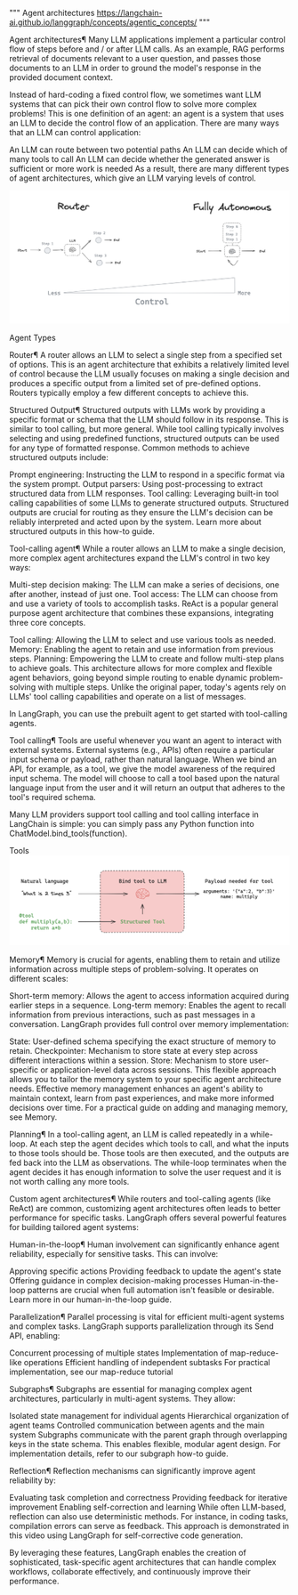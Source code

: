 """
    Agent architectures   https://langchain-ai.github.io/langgraph/concepts/agentic_concepts/
"""

Agent architectures¶
Many LLM applications implement a particular control flow of steps before and / or after LLM calls. As an example, RAG performs retrieval of documents relevant to a user question, and passes those documents to an LLM in order to ground the model's response in the provided document context.

Instead of hard-coding a fixed control flow, we sometimes want LLM systems that can pick their own control flow to solve more complex problems! This is one definition of an agent: an agent is a system that uses an LLM to decide the control flow of an application. There are many ways that an LLM can control application:

An LLM can route between two potential paths
An LLM can decide which of many tools to call
An LLM can decide whether the generated answer is sufficient or more work is needed
As a result, there are many different types of agent architectures, which give an LLM varying levels of control.


![alt text](images/different_types_of_agent_architectures_image.png)


Agent Types

Router¶
A router allows an LLM to select a single step from a specified set of options. This is an agent architecture that exhibits a relatively limited level of control because the LLM usually focuses on making a single decision and produces a specific output from a limited set of pre-defined options. Routers typically employ a few different concepts to achieve this.

Structured Output¶
Structured outputs with LLMs work by providing a specific format or schema that the LLM should follow in its response. This is similar to tool calling, but more general. While tool calling typically involves selecting and using predefined functions, structured outputs can be used for any type of formatted response. Common methods to achieve structured outputs include:

Prompt engineering: Instructing the LLM to respond in a specific format via the system prompt.
Output parsers: Using post-processing to extract structured data from LLM responses.
Tool calling: Leveraging built-in tool calling capabilities of some LLMs to generate structured outputs.
Structured outputs are crucial for routing as they ensure the LLM's decision can be reliably interpreted and acted upon by the system. Learn more about structured outputs in this how-to guide.

Tool-calling agent¶
While a router allows an LLM to make a single decision, more complex agent architectures expand the LLM's control in two key ways:

Multi-step decision making: The LLM can make a series of decisions, one after another, instead of just one.
Tool access: The LLM can choose from and use a variety of tools to accomplish tasks.
ReAct is a popular general purpose agent architecture that combines these expansions, integrating three core concepts.

Tool calling: Allowing the LLM to select and use various tools as needed.
Memory: Enabling the agent to retain and use information from previous steps.
Planning: Empowering the LLM to create and follow multi-step plans to achieve goals.
This architecture allows for more complex and flexible agent behaviors, going beyond simple routing to enable dynamic problem-solving with multiple steps. Unlike the original paper, today's agents rely on LLMs' tool calling capabilities and operate on a list of messages.

In LangGraph, you can use the prebuilt agent to get started with tool-calling agents.

Tool calling¶
Tools are useful whenever you want an agent to interact with external systems. External systems (e.g., APIs) often require a particular input schema or payload, rather than natural language. When we bind an API, for example, as a tool, we give the model awareness of the required input schema. The model will choose to call a tool based upon the natural language input from the user and it will return an output that adheres to the tool's required schema.

Many LLM providers support tool calling and tool calling interface in LangChain is simple: you can simply pass any Python function into ChatModel.bind_tools(function).

Tools
![alt text](images/bind_tool_to_LLM_image.png)

Memory¶
Memory is crucial for agents, enabling them to retain and utilize information across multiple steps of problem-solving. It operates on different scales:

Short-term memory: Allows the agent to access information acquired during earlier steps in a sequence.
Long-term memory: Enables the agent to recall information from previous interactions, such as past messages in a conversation.
LangGraph provides full control over memory implementation:

State: User-defined schema specifying the exact structure of memory to retain.
Checkpointer: Mechanism to store state at every step across different interactions within a session.
Store: Mechanism to store user-specific or application-level data across sessions.
This flexible approach allows you to tailor the memory system to your specific agent architecture needs. Effective memory management enhances an agent's ability to maintain context, learn from past experiences, and make more informed decisions over time. For a practical guide on adding and managing memory, see Memory.

Planning¶
In a tool-calling agent, an LLM is called repeatedly in a while-loop. At each step the agent decides which tools to call, and what the inputs to those tools should be. Those tools are then executed, and the outputs are fed back into the LLM as observations. The while-loop terminates when the agent decides it has enough information to solve the user request and it is not worth calling any more tools.

Custom agent architectures¶
While routers and tool-calling agents (like ReAct) are common, customizing agent architectures often leads to better performance for specific tasks. LangGraph offers several powerful features for building tailored agent systems:

Human-in-the-loop¶
Human involvement can significantly enhance agent reliability, especially for sensitive tasks. This can involve:

Approving specific actions
Providing feedback to update the agent's state
Offering guidance in complex decision-making processes
Human-in-the-loop patterns are crucial when full automation isn't feasible or desirable. Learn more in our human-in-the-loop guide.

Parallelization¶
Parallel processing is vital for efficient multi-agent systems and complex tasks. LangGraph supports parallelization through its Send API, enabling:

Concurrent processing of multiple states
Implementation of map-reduce-like operations
Efficient handling of independent subtasks
For practical implementation, see our map-reduce tutorial

Subgraphs¶
Subgraphs are essential for managing complex agent architectures, particularly in multi-agent systems. They allow:

Isolated state management for individual agents
Hierarchical organization of agent teams
Controlled communication between agents and the main system
Subgraphs communicate with the parent graph through overlapping keys in the state schema. This enables flexible, modular agent design. For implementation details, refer to our subgraph how-to guide.

Reflection¶
Reflection mechanisms can significantly improve agent reliability by:

Evaluating task completion and correctness
Providing feedback for iterative improvement
Enabling self-correction and learning
While often LLM-based, reflection can also use deterministic methods. For instance, in coding tasks, compilation errors can serve as feedback. This approach is demonstrated in this video using LangGraph for self-corrective code generation.

By leveraging these features, LangGraph enables the creation of sophisticated, task-specific agent architectures that can handle complex workflows, collaborate effectively, and continuously improve their performance.
